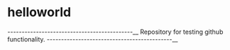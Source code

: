 helloworld
==========

--------------------------------------------__
Repository for testing github functionality.
--------------------------------------------__

